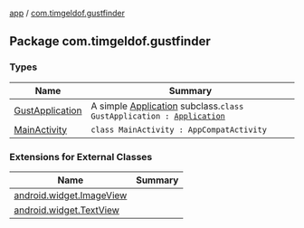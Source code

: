 [app](../index.md) / [com.timgeldof.gustfinder](./index.md)

## Package com.timgeldof.gustfinder

### Types

| Name | Summary |
|---|---|
| [GustApplication](-gust-application/index.md) | A simple [Application](https://developer.android.com/reference/android/app/Application.html) subclass.`class GustApplication : `[`Application`](https://developer.android.com/reference/android/app/Application.html) |
| [MainActivity](-main-activity/index.md) | `class MainActivity : AppCompatActivity` |

### Extensions for External Classes

| Name | Summary |
|---|---|
| [android.widget.ImageView](android.widget.-image-view/index.md) |  |
| [android.widget.TextView](android.widget.-text-view/index.md) |  |
